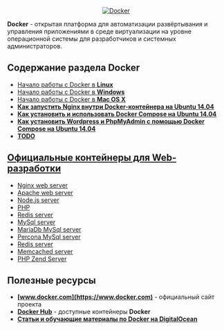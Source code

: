 <!--<h1 align="center">
  <a  href="#docker"
      class="anchor"
      name="vagrant"><span class="mini-icon mini-icon-link"></span></a>
  Docker - открытая платформа для автоматизации развёртывания и управления приложениями в среде виртуализации на уровне операционной системы для разработчиков и системных администраторов
</h1>-->

<p align="center">
  <a href="https://github.com/uran1980/web-dev-blog/blob/master/Docker/README.md">
    <img  style="max-width:100%;"
          alt="Docker"
          src="https://raw.github.com/uran1980/web-dev-blog/master/Docker/images/docker.png" />
  </a>
</p>

**Docker** - открытая платформа для автоматизации развёртывания и управления приложениями в среде виртуализации на уровне операционной системы для разработчиков и системных администраторов.


## Содержание раздела Docker
* [Начало работы с Docker в **Linux**](https://docs.docker.com/linux/)
* [Начало работы с Docker в **Windows**](https://docs.docker.com/windows/)
* [Начало работы с Docker в **Mac OS X**](https://docs.docker.com/mac/)
* **[Как запустить Nginx внутри Docker-контейнера на Ubuntu 14.04](https://github.com/uran1980/web-dev-blog/blob/master/Docker/how-to-run-nginx-in-a-docker-container-on-ubuntu-14-04.md)**
* **[Как установить и использовать Docker Compose на Ubuntu 14.04](https://www.digitalocean.com/community/tutorials/how-to-install-and-use-docker-compose-on-ubuntu-14-04)**
* **[Как установить Wordpress и PhpMyAdmin с помощью Docker Compose на Ubuntu 14.04](https://www.digitalocean.com/community/tutorials/how-to-install-wordpress-and-phpmyadmin-with-docker-compose-on-ubuntu-14-04)**
* **[TODO](https://github.com/uran1980/web-dev-blog/blob/master/Docker/TODO.md)**


## [Официальные контейнеры для Web-разработки](https://hub.docker.com/explore/)
* [Nginx web server](https://hub.docker.com/_/nginx/)
* [Apache web server](https://hub.docker.com/_/httpd/)
* [Node.js server](https://hub.docker.com/_/node/)
* [PHP](https://hub.docker.com/_/php/)
* [Redis server](https://hub.docker.com/_/redis/)
* [MySql server](https://hub.docker.com/_/mysql/)
* [MariaDb MySql server](https://hub.docker.com/_/mariadb/)
* [Percona MySql server](https://hub.docker.com/_/percona/)
* [Redis server](https://hub.docker.com/_/redis/)
* [Memcached server](https://hub.docker.com/_/memcached/)
* [PHP Zend Server](https://hub.docker.com/_/php-zendserver/)


## Полезные ресурсы
* **[www.docker.com](https://www.docker.com)** - официальный сайт проекта
* **[Docker Hub](https://hub.docker.com/)** - доступные контейнеры **Docker**
* **[Статьи и обучающие материалы по Docker на DigitalOcean](https://www.digitalocean.com/community/tutorials/?q=docker)**
